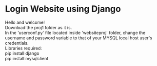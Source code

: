 # Login Website using Django
Hello and welcome!<br/>
Download the proj1 folder as it is.<br/>
In the 'userconf.py' file located inside 'websiteproj' folder, change the username and password variable to that of your MYSQL local host user's credentials.<br/>
Libraries required:<br/>
  pip install django<br/>
  pip install mysqlclient<br/>

